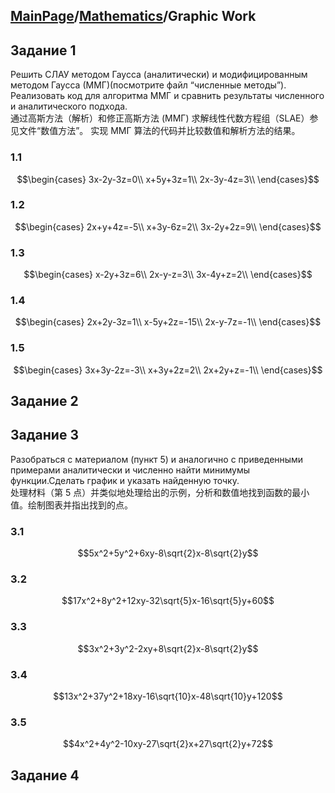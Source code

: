 <head>
  <script src="https://cdn.mathjax.org/mathjax/latest/MathJax.js?config=TeX-AMS-MML_HTMLorMML" type="text/javascript"></script>
  <script type="text/x-mathjax-config">
    MathJax.Hub.Config({
      tex2jax: {
      skipTags: ['script', 'noscript', 'style', 'textarea', 'pre'],
      inlineMath: [['$','$']]
      }
    });
  </script>
</head>

## [MainPage](../index.md)/[Mathematics](README.md)/Graphic Work

## Задание 1

Решить СЛАУ методом Гаусса (аналитически) и модифицированным методом Гаусса (ММГ)(посмотрите файл “численные методы”). Реализовать код для алгоритма ММГ и сравнить результаты численного и аналитического подхода.  
通过高斯方法（解析）和修正高斯方法 (ММГ) 求解线性代数方程组（SLAE）参见文件“数值方法”。 实现 ММГ 算法的代码并比较数值和解析方法的结果。

### 1.1

$$\begin{cases}
    3x-2y-3z=0\\
    x+5y+3z=1\\
    2x-3y-4z=3\\
\end{cases}$$

### 1.2

$$\begin{cases}
    2x+y+4z=-5\\
    x+3y-6z=2\\
    3x-2y+2z=9\\
\end{cases}$$

### 1.3

$$\begin{cases}
    x-2y+3z=6\\
    2x-y-z=3\\
    3x-4y+z=2\\
\end{cases}$$

### 1.4

$$\begin{cases}
    2x+2y-3z=1\\
    x-5y+2z=-15\\
    2x-y-7z=-1\\
\end{cases}$$

### 1.5

$$\begin{cases}
    3x+3y-2z=-3\\
    x+3y+2z=2\\
    2x+2y+z=-1\\
\end{cases}$$

## Задание 2

## Задание 3

Разобраться с материалом (пункт 5) и аналогично с приведенными примерами аналитически и численно найти минимумы функции.Сделать график и указать найденную точку.  
处理材料（第 5 点）并类似地处理给出的示例，分析和数值地找到函数的最小值。绘制图表并指出找到的点。

### 3.1

$$5x^2+5y^2+6xy-8\sqrt{2}x-8\sqrt{2}y$$

### 3.2

$$17x^2+8y^2+12xy-32\sqrt{5}x-16\sqrt{5}y+60$$

### 3.3

$$3x^2+3y^2-2xy+8\sqrt{2}x-8\sqrt{2}y$$

### 3.4

$$13x^2+37y^2+18xy-16\sqrt{10}x-48\sqrt{10}y+120$$

### 3.5

$$4x^2+4y^2-10xy-27\sqrt{2}x+27\sqrt{2}y+72$$

## Задание 4